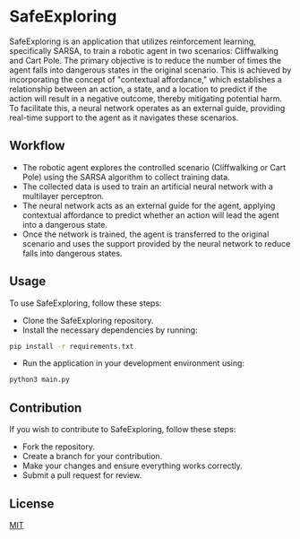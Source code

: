 # SafeExploring

SafeExploring is an application that utilizes reinforcement learning, specifically SARSA, to train a robotic agent in two scenarios: Cliffwalking and Cart Pole. The primary objective is to reduce the number of times the agent falls into dangerous states in the original scenario. This is achieved by incorporating the concept of "contextual affordance," which establishes a relationship between an action, a state, and a location to predict if the action will result in a negative outcome, thereby mitigating potential harm. To facilitate this, a neural network operates as an external guide, providing real-time support to the agent as it navigates these scenarios.

## Workflow
- The robotic agent explores the controlled scenario (Cliffwalking or Cart Pole) using the SARSA algorithm to collect training data.
- The collected data is used to train an artificial neural network with a multilayer perceptron.
- The neural network acts as an external guide for the agent, applying contextual affordance to predict whether an action will lead the agent into a dangerous state.
- Once the network is trained, the agent is transferred to the original scenario and uses the support provided by the neural network to reduce falls into dangerous states.

## Usage
To use SafeExploring, follow these steps:

- Clone the SafeExploring repository.
- Install the necessary dependencies by running:
```bash
pip install -r requirements.txt
```
- Run the application in your development environment using:
```bash
python3 main.py
```
## Contribution
If you wish to contribute to SafeExploring, follow these steps:

- Fork the repository.
- Create a branch for your contribution.
- Make your changes and ensure everything works correctly.
- Submit a pull request for review.

## License

[MIT](https://choosealicense.com/licenses/mit/)
